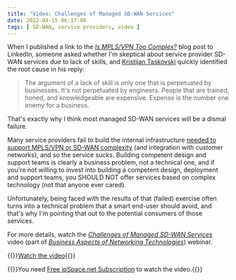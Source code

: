 ```yaml
---
title: "Video: Challenges of Managed SD-WAN Services"
date: 2022-04-15 06:17:00
tags: [ SD-WAN, service providers, video ]
---
```

When I published a link to the _[Is MPLS/VPN Too Complex?](https://blog.ipspace.net/2022/03/mpls-vpn-too-complex.html)_ blog post to LinkedIn, someone asked whether I'm skeptical about service provider SD-WAN services due to lack of skills, and [Kristijan Taskovski](https://www.linkedin.com/in/kristijan-taskovski/) quickly identified the root cause in his reply:

> The argument of a lack of skill is only one that is perpetuated by businesses. It's not perpetuated by engineers. People that are trained, honed, and knowledgeable are expensive. Expense is the number one enemy for a business.

That's exactly why I think most managed SD-WAN services will be a dismal failure.
<!--more-->
Many service providers fail to build the internal infrastructure [needed to support MPLS/VPN or SD-WAN complexity](https://blog.ipspace.net/2020/03/sdwan-service-provider-perspective.html) (and integration with customer networks), and so the service sucks. Building competent design and support teams is clearly a business problem, not a technical one, and if you're not willing to invest into building a competent design, deployment and support teams, you SHOULD NOT offer services based on complex technology (not that anyone ever cared).

Unfortunately, being faced with the results of that (failed) exercise often turns into a technical problem that a smart end-user should avoid, and that's why I'm pointing that out to the potential consumers of those services.

For more details, watch the _[Challenges of Managed SD-WAN Services](https://my.ipspace.net/bin/get/NetBiz/MS3%20-%20Challenges%20of%20Managed%20SD-WAN%20Services.mp4?doccode=NetBiz)_ video (part of _[Business Aspects of Networking Technologies](https://www.ipspace.net/Business_Aspects_of_Networking_Technologies)_) webinar.

{{<jump>}}[Watch the video](https://my.ipspace.net/bin/get/NetBiz/MS3%20-%20Challenges%20of%20Managed%20SD-WAN%20Services.mp4?doccode=NetBiz){{</jump>}}

{{<note info >}}You need [Free ipSpace.net Subscription](https://www.ipspace.net/Subscription/Free) to watch the video.{{</note>}}
